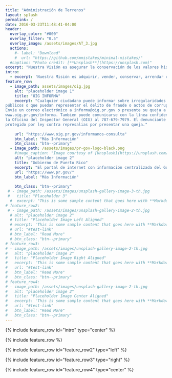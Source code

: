 ```yaml
---
title: "Administración de Terrenos"
layout: splash
permalink: /
date: 2016-03-23T11:48:41-04:00
header:
  overlay_color: "#000"
  overlay_filter: "0.5"
  overlay_image: /assets/images/AT_3.jpg
  actions:
    #- label: "Download"
    #  url: "https://github.com/mmistakes/minimal-mistakes/"
  #caption: "Photo credit: [**Unsplash**](https://unsplash.com)"
excerpt: "Nuestra Visión es asegurar la conservación de los valores históricos y naturales de la Isla."
intro: 
  - excerpt: 'Nuestra Misión es adquirir, vender, conservar, arrendar o desarrollar los terrenos necesarios para encauzar en ellos todo tipo de proyecto de desarrollo urbano, económico y social, tales como proyectos de vivienda, comercios, industrias, servicios públicos y de conservación del ambiente natural. Garantizar por medio de la creación de reservas, la disponibilidad de terrenos para su futuro desarrollo o conservación. Velar que se utilice la tierra de acuerdo con las políticas públicas establecidas sobre el uso y desarrollo compacto del suelo, nuestro recurso más valioso.'
feature_row:
  - image_path: assets/images/oig.jpg
    alt: "placeholder image 1"
    title: "OIG INFORMA"
    excerpt: "Cualquier ciudadano puede informar sobre irregularidades en el uso de fondos
públicos o que puedan representar el delito de fraude o actos de corrupción pública.
Envie un correo electrónico a informa@oig.pr.gov o presente su queja a traves de
www.oig.pr.gov/informa. Tambien puede comunicarse con la línea confidencial de
la Oficina del Inspector General (OIG) al 787-679-7979. El denunciante esta
protegido por ley contra represalias por presentar una queja."
 
    url: "https://www.oig.pr.gov/informanos-consulta"
    btn_label: "Más Información"
    btn_class: "btn--primary"
  - image_path: /assets/images/pr-gov-logo-black.png
    #image_caption: "Image courtesy of [Unsplash](https://unsplash.com/)"
    alt: "placeholder image 2"
    title: "Gobierno de Puerto Rico"
    excerpt: "El portal de internet con información centralizada del Gobierno de Puerto Rico es una herramienta en línea diseñada para brindar a los ciudadanos acceso a información relevante y actualizada sobre los servicios y actividades gubernamentales. Este portal funciona como un punto de encuentro centralizado para todas las agencias y departamentos gubernamentales, lo que permite a los usuarios acceder a información y recursos de manera eficiente y conveniente. Desde el portal, los ciudadanos pueden encontrar información sobre políticas públicas, programas gubernamentales, procesos de solicitud y mucho más, todo en un solo lugar accesible y fácil de usar. El portal de información centralizada del Gobierno de Puerto Rico es una herramienta valiosa para promover la transparencia y la participación ciudadana en la toma de decisiones gubernamentales."
    url: "https://www.pr.gov/"
    btn_label: "Más Información"
     
    btn_class: "btn--primary"
 # - image_path: /assets/images/unsplash-gallery-image-3-th.jpg
 #   title: "Placeholder 3"
  #  excerpt: "This is some sample content that goes here with **Markdown** formatting."
# feature_row2:
 # - image_path: /assets/images/unsplash-gallery-image-2-th.jpg
  # alt: "placeholder image 2"
  # title: "Placeholder Image Left Aligned"
  # excerpt: 'This is some sample content that goes here with **Markdown** formatting. Left aligned with `type="left"`'
  # url: "#test-link"
  # btn_label: "Read More"
  # btn_class: "btn--primary"
# feature_row3:
# - image_path: /assets/images/unsplash-gallery-image-2-th.jpg
#   alt: "placeholder image 2"
#   title: "Placeholder Image Right Aligned"
#   excerpt: 'This is some sample content that goes here with **Markdown** formatting. Right aligned with `type="right"`'
#   url: "#test-link"
#   btn_label: "Read More"
#   btn_class: "btn--primary"
# feature_row4:
# - image_path: /assets/images/unsplash-gallery-image-2-th.jpg
#   alt: "placeholder image 2"
#   title: "Placeholder Image Center Aligned"
#   excerpt: 'This is some sample content that goes here with **Markdown** formatting. Centered with `type="center"`'
#   url: "#test-link"
#   btn_label: "Read More"
#   btn_class: "btn--primary"
---
```


{% include feature_row id="intro" type="center" %}

{% include feature_row %}

{% include feature_row id="feature_row2" type="left" %}

{% include feature_row id="feature_row3" type="right" %}

{% include feature_row id="feature_row4" type="center" %}